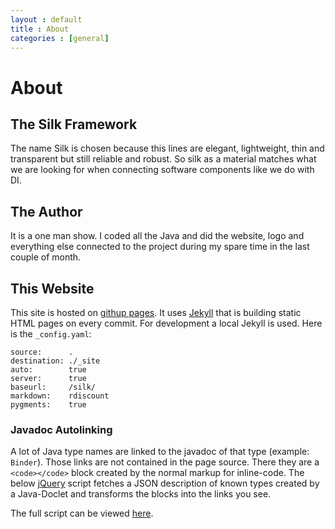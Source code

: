 ```yaml
---
layout : default
title : About
categories : [general]
---
```

# About

## The Silk Framework
The name Silk is chosen because this lines are elegant, lightweight, thin and transparent but still reliable and robust. So silk as a material matches what we are looking for when connecting software components like we do with DI.

## The Author  
It is a one man show. I coded all the Java and did the website, logo and everything else connected to the project during my spare time in the last couple of month.

## This Website
This site is hosted on <a href="http://pages.github.com/">githup pages</a>. It uses <a href="http://jekyllbootstrap.com/">Jekyll</a> that is building static HTML pages on every commit.
For development a local Jekyll is used. Here is the `_config.yaml`:

	source:      .
	destination: ./_site
	auto:        true
	server:      true
	baseurl:     /silk/
	markdown:    rdiscount
	pygments:    true

### Javadoc Autolinking
A lot of Java type names are linked to the javadoc of that type (example: `Binder`). Those links are not contained in the page source. There they are a `<code></code>` block created by the normal markup for inline-code.
The below <a href="http://jquery.com/">jQuery</a> script fetches a JSON description of known types created by a Java-Doclet and transforms the blocks into the links you see.

The full script can be viewed <a href="/assets/js/autolink.js">here</a>.
